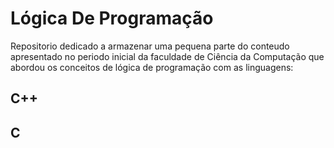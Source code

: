 # Lógica De Programação

<p> 
Repositorio dedicado a armazenar uma pequena parte do conteudo apresentado no periodo inicial da faculdade de Ciência da Computação que abordou os conceitos de lógica de programação com as linguagens:


<h2>C++
<h2>C
 
